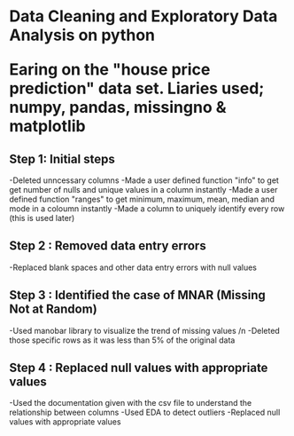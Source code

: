 <h1>Data Cleaning and Exploratory Data Analysis on python</h>

 
Earing on the "house price prediction" data set. 
Liaries used; numpy, pandas, missingno & matplotlib
  
 <h2>Step 1: Initial steps</h2>

-Deleted unncessary columns
-Made a user defined function "info" to get get number of nulls and unique values in a column instantly
-Made a user defined function "ranges" to get minimum, maximum, mean, median and mode in a coloumn instantly
-Made a column to uniquely identify every row (this is used later)

<h2>Step 2 : Removed data entry errors</h2>

-Replaced blank spaces and other data entry errors with null values

<h2>Step 3 : Identified the case of MNAR (Missing Not at Random)</h2>

-Used manobar library to visualize the trend of missing values /n
-Deleted those specific rows as it was less than 5% of the original data

<h2>Step 4 : Replaced null values with appropriate values</h2>

-Used the documentation given with the csv file to understand the relationship between columns
-Used EDA to detect outliers
-Replaced null values with appropriate values

